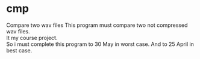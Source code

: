 # cmp
Compare two wav files
This program must compare two not compressed wav files.<br>
It my course project.<br>
So i must complete this program to 30 May in worst case. And to 25 April in best case.
